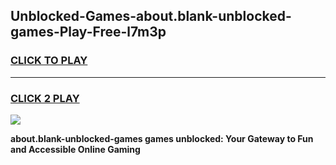 
## Unblocked-Games-about.blank-unblocked-games-Play-Free-l7m3p
<h3>
<a href="https://premium76.site?title=about.blank-unblocked-games&ref=15A">CLICK TO PLAY</a></h3>
<hr>

<h3>
<a href="https://premium76.site?title=about.blank-unblocked-games&ref=15A">CLICK 2 PLAY</a>
  
</h3>

<a href="https://premium76.site?title=about.blank-unblocked-games&ref=15A"><img src="https://clearcache.store/games.png"></a>


**about.blank-unblocked-games games unblocked: Your Gateway to Fun and Accessible Online Gaming**
